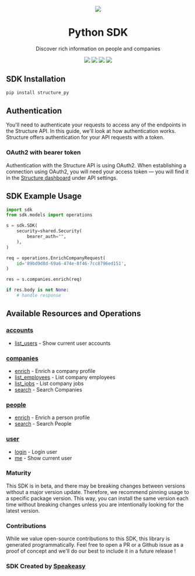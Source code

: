 <div align="center">
    <picture>
        <source srcset="https://user-images.githubusercontent.com/6267663/229523981-b357a689-adc6-4905-ac0e-e432aee5800b.png" media="(prefers-color-scheme: dark)">
        <img src="https://user-images.githubusercontent.com/6267663/229523981-b357a689-adc6-4905-ac0e-e432aee5800b.png">
    </picture>
    <h1>Python SDK</h1>
   <p>Discover rich information on people and companies</p>
   <a href="https://docs.structure.ac/"><img src="https://img.shields.io/static/v1?label=Docs&message=API Ref&color=2564ec&style=for-the-badge" /></a>
   <a href="https://github.com/structure-ac/structure-python/actions"><img src="https://img.shields.io/github/actions/workflow/status/structure-ac/structure-python/speakeasy_sdk_generation.yml?style=for-the-badge" /></a>
  <a href="https://opensource.org/licenses/MIT"><img src="https://img.shields.io/badge/License-MIT-blue.svg?style=for-the-badge" /></a>
  <a href="https://github.com/structure-ac/structure-python/releases"><img src="https://img.shields.io/github/v/release/structure-ac/structure-python?sort=semver&style=for-the-badge" /></a>
</div>

<!-- Start SDK Installation -->
## SDK Installation

```bash
pip install structure_py
```
<!-- End SDK Installation -->

## Authentication
You'll need to authenticate your requests to access any of the endpoints in the Structure API. In this guide, we'll look at how authentication works. Structure offers authentication for your API requests with a token.

### OAuth2 with bearer token
Authentication with the Structure API is using OAuth2. When establishing a connection using OAuth2, you will need your access token — you will find it in the [Structure dashboard](https://www.structure.ac/api_tokens) under API settings.

## SDK Example Usage
<!-- Start SDK Example Usage -->
```python
import sdk
from sdk.models import operations

s = sdk.SDK(
    security=shared.Security(
        bearer_auth="",
    ),
)

req = operations.EnrichCompanyRequest(
    id='89bd9d8d-69a6-474e-8f46-7cc8796ed151',
)

res = s.companies.enrich(req)

if res.body is not None:
    # handle response
```
<!-- End SDK Example Usage -->

<!-- Start SDK Available Operations -->
## Available Resources and Operations


### [accounts](docs/sdks/accounts/README.md)

* [list_users](docs/sdks/accounts/README.md#list_users) - Show current user accounts

### [companies](docs/sdks/companies/README.md)

* [enrich](docs/sdks/companies/README.md#enrich) - Enrich a company profile
* [list_employees](docs/sdks/companies/README.md#list_employees) - List company employees
* [list_jobs](docs/sdks/companies/README.md#list_jobs) - List company jobs
* [search](docs/sdks/companies/README.md#search) - Search Companies

### [people](docs/sdks/people/README.md)

* [enrich](docs/sdks/people/README.md#enrich) - Enrich a person profile
* [search](docs/sdks/people/README.md#search) - Search People

### [user](docs/sdks/user/README.md)

* [login](docs/sdks/user/README.md#login) - Login user
* [me](docs/sdks/user/README.md#me) - Show current user
<!-- End SDK Available Operations -->

### Maturity

This SDK is in beta, and there may be breaking changes between versions without a major version update. Therefore, we recommend pinning usage
to a specific package version. This way, you can install the same version each time without breaking changes unless you are intentionally
looking for the latest version.

### Contributions

While we value open-source contributions to this SDK, this library is generated programmatically.
Feel free to open a PR or a Github issue as a proof of concept and we'll do our best to include it in a future release !

### SDK Created by [Speakeasy](https://docs.speakeasyapi.dev/docs/using-speakeasy/client-sdks)
